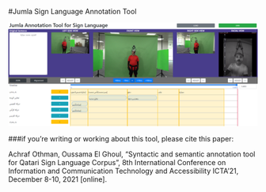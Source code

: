 #Jumla Sign Language Annotation Tool


![Home Image](https://github.com//madainnovation/Jumla-Sign-Language-Annotation-Tool-By-Mada-Center/blob/main/public/jumla%20annotation%20tool.PNG?raw=true)

###if you’re writing or working about this tool, please cite this paper:

Achraf Othman, Oussama El Ghoul, “Syntactic and semantic annotation tool for Qatari Sign Language Corpus”, 8th International Conference on Information and Communication Technology and Accessibility ICTA’21, December 8-10, 2021 [online].

